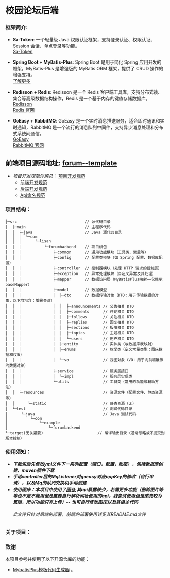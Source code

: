 # 校园论坛后端
### 框架简介:<br>

- **Sa-Token**: 一个轻量级 Java 权限认证框架，支持登录认证、权限认证、Session 会话、单点登录等功能。  
  [Sa-Token](https://sa-token.dev33.cn/)

- **Spring Boot + MyBatis-Plus**: Spring Boot 是用于简化 Spring 应用开发的框架，MyBatis-Plus 是增强版的 MyBatis ORM 框架，提供了 CRUD 操作的增强支持。  
  [了解更多](https://baomidou.com/)

- **Redisson + Redis**: Redisson 是一个 Redis 客户端工具库，支持分布式锁、集合等高级数据结构操作，Redis 是一个基于内存的键值存储数据库。  
  [Redisson](https://redisson.org/)  
  [Redis 官网](https://redis.io/)

- **GoEasy + RabbitMQ**: GoEasy 是一个实时消息推送服务，适合即时通讯和实时通知，RabbitMQ 是一个流行的消息队列中间件，支持异步消息处理和分布式系统间通信。  
  [GoEasy](https://www.goeasy.io/)  
  [RabbitMQ 官网](https://www.rabbitmq.com/)

**前端项目源码地址**: [forum--template](https://github.com/hufaei/forum--template)
---
* _项目开发规范详解见：_ [项目开发规范](https://github.com/hufaei/forum--template/docx "开发规范")
    * [前端开发规范](docx/前端命名规范.txt)
    * [后端开发规范](docx/后端开发规范.txt)
    * [Api命名规范](docx/api命名规范.txt)

### 项目结构：

```
├─src                              // 源代码目录
│  ├─main                          // 主程序代码
│  │  ├─java                       // Java 源代码目录
│  │  │  └─com
│  │  │      └─lisan
│  │  │          └─forumbackend    // 项目根包
│  │  │              ├─common      // 通用功能模块（工具类、常量等）
│  │  │              ├─config      // 配置类模块（如 Spring 配置、数据库配置）
│  │  │              ├─controller  // 控制器模块（处理 HTTP 请求的控制层）
│  │  │              ├─exception   // 异常处理模块（自定义异常及其处理）
│  │  │              ├─mapper      // 数据访问层（MyBatisPlus映射——仅继承baseMapper）
│  │  │              ├─model       // 数据模型
│  │  │              │  ├─dto      // 数据传输对象（DTO：用于传输数据的对象，以下均包含：增删查改）
│  │  │              │  │  ├─announcements // 公告相关 DTO
│  │  │              │  │  ├─comments      // 评论相关 DTO
│  │  │              │  │  ├─follows       // 关注相关 DTO
│  │  │              │  │  ├─replies       // 回复相关 DTO
│  │  │              │  │  ├─sections      // 板块相关 DTO
│  │  │              │  │  ├─topics        // 主题相关 DTO
│  │  │              │  │  └─users         // 用户相关 DTO
│  │  │              │  ├─entity           // 实体类（与数据库表映射）
│  │  │              │  ├─enums            // 枚举类（定义常量类型：图床数据和权限）
│  │  │              │  └─vo               // 视图对象（VO：用于向前端展示的数据对象）
│  │  │              ├─service             // 服务层接口
│  │  │              │  └─impl             // 服务层实现类
│  │  │              └─utils               // 工具类（常用的功能或辅助方法）
│  │  └─resources                          // 资源文件（配置文件、静态资源等）
│  │      └─static                         // 静态资源（无）
│  └─test                                  // 测试代码目录
│      └─java                              // Java 测试代码
│          └─com
│              └─example
│                  └─forumbackend          
└─target(无关紧要)                        // 编译输出目录（通常忽略或不提交到版本控制）
```
### 使用须知：
- ***下载包后先修改yml文件下一系列配置（端口，配置，账密），包括数据库创建，maven插件下载***</br>
- ***手动controller层的MqListener对goeasy对应appKey的修改（自行申请），以及Mq的队列交换机手动创建***</br>
- ***使用图床：本项目中使用了[图仓](https://tucang.cc/#/login?redirect=/home/dashboard),其api暴露较少，若需更多功能（删除图片等等也不是不能用但是需要自行解析网址使用的api，我尝试使用但是感觉较为繁琐，所以功能只有上传）-- 也可自行修改图床以及其相关代码***</br>
***<h6>此文件只针对后端的部署，前端的部署使用详见其README.md文件</h6>***
### 关于项目：

### 致谢

本项目参考并使用了以下开源仓库的功能：

- [MybatisPlus模板代码生成器](https://github.com/gnanquanmama/tropical-fish "tropical-fish") 。
